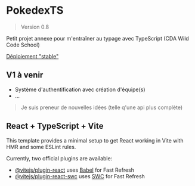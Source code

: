 # PokedexTS

> Version 0.8

Petit projet annexe pour m'entraîner au typage avec TypeScript (CDA Wild Code School)

[Déploiement "stable"](https://pokedex-ts-try.vercel.app/)

## V1 à venir

- Système d'authentification avec création d'équipe(s)
- ...

> Je suis preneur de nouvelles idées (telle q'une api plus complète)

## React + TypeScript + Vite

This template provides a minimal setup to get React working in Vite with HMR and some ESLint rules.

Currently, two official plugins are available:

- [@vitejs/plugin-react](https://github.com/vitejs/vite-plugin-react/blob/main/packages/plugin-react/README.md) uses [Babel](https://babeljs.io/) for Fast Refresh
- [@vitejs/plugin-react-swc](https://github.com/vitejs/vite-plugin-react-swc) uses [SWC](https://swc.rs/) for Fast Refresh

